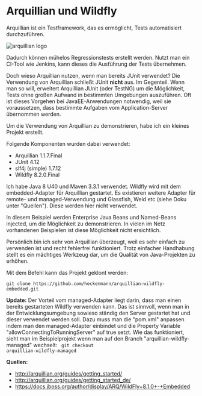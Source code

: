 # Arquillian und Wildfly
Arquillian ist ein Testframework, das es ermöglicht, Tests automatisiert durchzuführen.

![arquillian logo](http://design.jboss.org/arquillian/logo/final/arquillian_logo_450px.png)

Dadurch können mühelos Regressionstests erstellt werden. Nutzt man ein CI-Tool wie Jenkins, kann dieses die Ausführung der Tests übernehmen.

Doch wieso Arquillian nutzen, wenn man bereits JUnit verwendet?
Die Verwendung von Arquillian schließt JUnit **nicht** aus. Im Gegenteil. Wenn man so will, erweitert Arquillian JUnit (oder TestNG) um die Möglichkeit, Tests ohne großen Aufwand in bestimmten Umgebungen auszuführen. Oft ist dieses Vorgehen bei JavaEE-Anwendungen notwendig, weil sie voraussetzen, dass bestimmte Aufgaben vom Application-Server übernommen werden.

Um die Verwendung von Arquillian zu demonstrieren, habe ich ein kleines Projekt erstellt.

Folgende Komponenten wurden dabei verwendet:

- Arquillian 1.1.7.Final
- JUnit 4.12
- slf4j (simple) 1.7.12
- Wildfly 8.2.0.Final


Ich habe Java 8 U40 und Maven 3.3.1 verwendet. Wildfly wird mit dem embedded-Adapter für Arquillian gestartet.
Es existieren weitere Adapter für remote- und managed-Verwendung und Glassfish, Weld etc (siehe Doku unter "Quellen"). Diese werden hier nicht verwendet.

In diesem Beispiel werden Enterprise Java Beans und Named-Beans injected, um die Möglichkeit zu demonstrieren. In vielen im Netz vorhandenen Beispielen ist diese Möglichkeit nicht ersichtlich.

Persönlich bin ich sehr von Arquillian überzeugt, weil es sehr einfach zu verwenden ist und recht fehlerfrei funktioniert. Trotz einfacher Handhabung stellt es ein mächtiges Werkzeug dar, um die Qualität von Java-Projekten zu erhöhen.

Mit dem Befehl kann das Projekt geklont werden:
```
git clone https://github.com/heckenmann/arquillian-wildfly-embedded.git
```

**Update:**
Der Vorteil vom managed-Adapter liegt darin, dass man einen bereits gestarteten Wildfly verwenden kann. Das ist sinnvoll, wenn man in der Entwicklungsumgebung sowieso ständig den Server gestartet hat und dieser verwendet werden soll. Dazu muss man die "pom.xml" anpassen indem man den managed-Adapter einbindet und die Property Variable "allowConnectingToRunningServer" auf true setzt. Wie das funktioniert, sieht man im Beispielprojekt wenn man auf den Branch "arquillian-wildfly-managed" wechselt:
<code>
git checkout arquillian-wildfly-managed
</code>

**Quellen:**
- http://arquillian.org/guides/getting_started/
- http://arquillian.org/guides/getting_started_de/
- https://docs.jboss.org/author/display/ARQ/WildFly+8.1.0+-+Embedded
